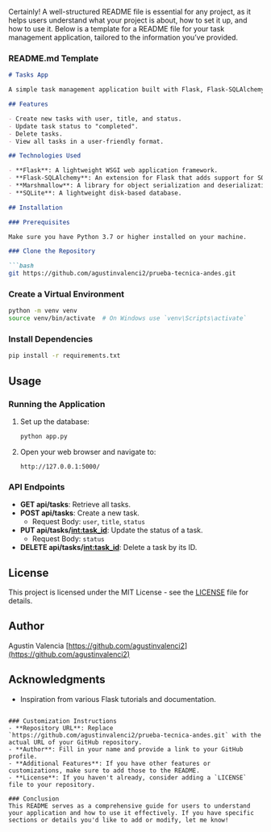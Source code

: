 Certainly! A well-structured README file is essential for any project, as it helps users understand what your project is about, how to set it up, and how to use it. Below is a template for a README file for your task management application, tailored to the information you’ve provided.

### README.md Template

```markdown
# Tasks App

A simple task management application built with Flask, Flask-SQLAlchemy, and Marshmallow. This app allows users to create, read, update, and delete tasks with an intuitive web interface.

## Features

- Create new tasks with user, title, and status.
- Update task status to "completed".
- Delete tasks.
- View all tasks in a user-friendly format.

## Technologies Used

- **Flask**: A lightweight WSGI web application framework.
- **Flask-SQLAlchemy**: An extension for Flask that adds support for SQLAlchemy.
- **Marshmallow**: A library for object serialization and deserialization.
- **SQLite**: A lightweight disk-based database.

## Installation

### Prerequisites

Make sure you have Python 3.7 or higher installed on your machine.

### Clone the Repository

```bash
git https://github.com/agustinvalenci2/prueba-tecnica-andes.git
```

### Create a Virtual Environment

```bash
python -m venv venv
source venv/bin/activate  # On Windows use `venv\Scripts\activate`
```

### Install Dependencies

```bash
pip install -r requirements.txt
```

## Usage

### Running the Application

1. Set up the database:
   ```bash
   python app.py
   ```

2. Open your web browser and navigate to:
   ```
   http://127.0.0.1:5000/
   ```

### API Endpoints

- **GET api/tasks**: Retrieve all tasks.
- **POST api/tasks**: Create a new task.
  - Request Body: `user`, `title`, `status`
- **PUT api/tasks/<int:task_id>**: Update the status of a task.
  - Request Body: `status`
- **DELETE api/tasks/<int:task_id>**: Delete a task by its ID.





## License

This project is licensed under the MIT License - see the [LICENSE](LICENSE) file for details.

## Author

Agustin Valencia
[https://github.com/agustinvalenci2](https://github.com/agustinvalenci2)

## Acknowledgments

- Inspiration from various Flask tutorials and documentation.
```

### Customization Instructions
- **Repository URL**: Replace `https://github.com/agustinvalenci2/prueba-tecnica-andes.git` with the actual URL of your GitHub repository.
- **Author**: Fill in your name and provide a link to your GitHub profile.
- **Additional Features**: If you have other features or customizations, make sure to add those to the README.
- **License**: If you haven't already, consider adding a `LICENSE` file to your repository.

### Conclusion
This README serves as a comprehensive guide for users to understand your application and how to use it effectively. If you have specific sections or details you'd like to add or modify, let me know!